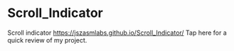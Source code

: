 # Scroll_Indicator
Scroll indicator
https://jszasmlabs.github.io/Scroll_Indicator/ Tap here for a quick review of my project.
